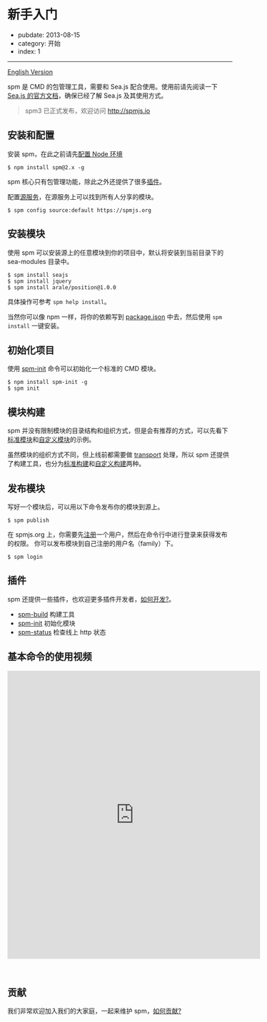 # 新手入门

- pubdate: 2013-08-15
- category: 开始
- index: 1

---

[English Version](http://docs.spmjs.org/en/)

spm 是 CMD 的包管理工具，需要和 Sea.js 配合使用。使用前请先阅读一下 [Sea.js 的官方文档](http://seajs.org/)，确保已经了解 Sea.js 及其使用方式。

> spm3 已正式发布，欢迎访问 http://spmjs.io

## 安装和配置

安装 spm，在此之前请先[配置 Node 环境](./environment.html)

```
$ npm install spm@2.x -g
```

spm 核心只有包管理功能，除此之外还提供了很多[插件](../cli/help.html)。

配置[源服务](https://spmjs.org/)，在源服务上可以找到所有人分享的模块。

```
$ spm config source:default https://spmjs.org
```

## 安装模块

使用 spm 可以安装源上的任意模块到你的项目中，默认将安装到当前目录下的 sea-modules 目录中。

```
$ spm install seajs
$ spm install jquery
$ spm install arale/position@1.0.0
```

具体操作可参考 `spm help install`。

当然你可以像 npm 一样，将你的依赖写到 [package.json](http://docs.spmjs.org/doc/package) 中去，然后使用 `spm install` 一键安装。

## 初始化项目

使用 [spm-init](http://docs.spmjs.org/cli/init) 命令可以初始化一个标准的 CMD 模块。

```
$ npm install spm-init -g
$ spm init
```

## 模块构建

spm 并没有限制模块的目录结构和组织方式，但是会有推荐的方式，可以先看下[标准模块](https://github.com/spmjs/spm-build/tree/master/examples/simple)和[自定义模块](https://github.com/spmjs/spm-build/tree/master/examples/simple-grunt)的示例。

虽然模块的组织方式不同，但上线前都需要做 [transport](./transport.html) 处理，所以 spm 还提供了构建工具，也分为[标准构建](./spm-build.html)和[自定义构建](./grunt-build.html)两种。

## 发布模块

写好一个模块后，可以用以下命令发布你的模块到源上。

```
$ spm publish
```

在 spmjs.org 上，你需要先[注册](https://spmjs.org/account/signup)一个用户，然后在命令行中进行登录来获得发布的权限。
你可以发布模块到自己注册的用户名（family）下。

```
$ spm login
```

## 插件

spm 还提供一些插件，也欢迎更多插件开发者，[如何开发?](../api/develop-plugin.html)。

- [spm-build](../cli/build.html) 构建工具
- [spm-init](../cli/init.html) 初始化模块
- [spm-status](../cli/status.html) 检查线上 http 状态

## 基本命令的使用视频

<iframe style="margin-bottom:30px;" src="http://ascii.io/a/2533/raw" frameborder="0" width="566" height="646"></iframe>


## 贡献

我们非常欢迎加入我们的大家庭，一起来维护 spm，[如何贡献?](./contribute.html)
